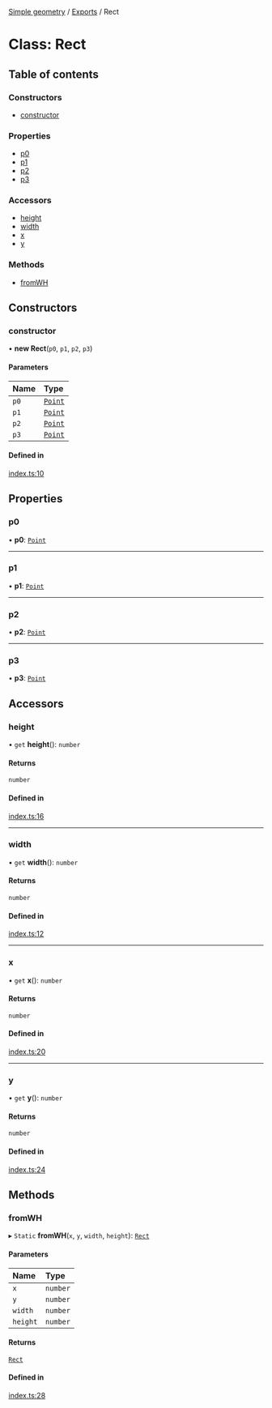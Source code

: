 [Simple geometry](../README.md) / [Exports](../modules.md) / Rect

# Class: Rect

## Table of contents

### Constructors

- [constructor](Rect.md#constructor)

### Properties

- [p0](Rect.md#p0)
- [p1](Rect.md#p1)
- [p2](Rect.md#p2)
- [p3](Rect.md#p3)

### Accessors

- [height](Rect.md#height)
- [width](Rect.md#width)
- [x](Rect.md#x)
- [y](Rect.md#y)

### Methods

- [fromWH](Rect.md#fromwh)

## Constructors

### constructor

• **new Rect**(`p0`, `p1`, `p2`, `p3`)

#### Parameters

| Name | Type |
| :------ | :------ |
| `p0` | [`Point`](Point.md) |
| `p1` | [`Point`](Point.md) |
| `p2` | [`Point`](Point.md) |
| `p3` | [`Point`](Point.md) |

#### Defined in

[index.ts:10](https://github.com/RodionNikolaev/simple-geometry/blob/e8bbfed/src/index.ts#L10)

## Properties

### p0

• **p0**: [`Point`](Point.md)

___

### p1

• **p1**: [`Point`](Point.md)

___

### p2

• **p2**: [`Point`](Point.md)

___

### p3

• **p3**: [`Point`](Point.md)

## Accessors

### height

• `get` **height**(): `number`

#### Returns

`number`

#### Defined in

[index.ts:16](https://github.com/RodionNikolaev/simple-geometry/blob/e8bbfed/src/index.ts#L16)

___

### width

• `get` **width**(): `number`

#### Returns

`number`

#### Defined in

[index.ts:12](https://github.com/RodionNikolaev/simple-geometry/blob/e8bbfed/src/index.ts#L12)

___

### x

• `get` **x**(): `number`

#### Returns

`number`

#### Defined in

[index.ts:20](https://github.com/RodionNikolaev/simple-geometry/blob/e8bbfed/src/index.ts#L20)

___

### y

• `get` **y**(): `number`

#### Returns

`number`

#### Defined in

[index.ts:24](https://github.com/RodionNikolaev/simple-geometry/blob/e8bbfed/src/index.ts#L24)

## Methods

### fromWH

▸ `Static` **fromWH**(`x`, `y`, `width`, `height`): [`Rect`](Rect.md)

#### Parameters

| Name | Type |
| :------ | :------ |
| `x` | `number` |
| `y` | `number` |
| `width` | `number` |
| `height` | `number` |

#### Returns

[`Rect`](Rect.md)

#### Defined in

[index.ts:28](https://github.com/RodionNikolaev/simple-geometry/blob/e8bbfed/src/index.ts#L28)
